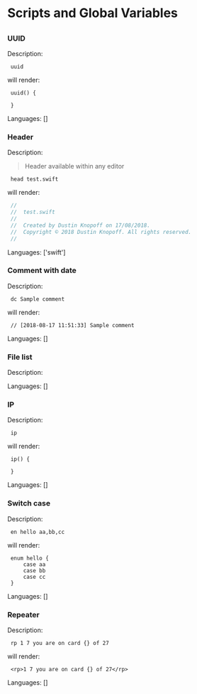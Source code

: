 # Scripts and Global Variables

## 

### UUID

Description:

` uuid`

will render:



```
 uuid() {
     
 }
```

Languages: []



### Header

Description:

> Header available within any editor

` head test.swift`

will render:



```swift
 //
 //  test.swift
 //
 //  Created by Dustin Knopoff on 17/08/2018.
 //  Copyright © 2018 Dustin Knopoff. All rights reserved.
 //
```

Languages: ['swift']



### Comment with date

Description:

` dc Sample comment`

will render:



```
 // [2018-08-17 11:51:33] Sample comment
```

Languages: []



### File list

Description:

Languages: []



### IP

Description:

` ip`

will render:



```
 ip() {
     
 }
```

Languages: []



### Switch case

Description:

` en hello aa,bb,cc`

will render:



```
 enum hello {
     case aa
     case bb
     case cc
 }
```

Languages: []



### Repeater

Description:

` rp 1 7 you are on card {} of 27`

will render:



```
 <rp>1 7 you are on card {} of 27</rp>
```

Languages: []



